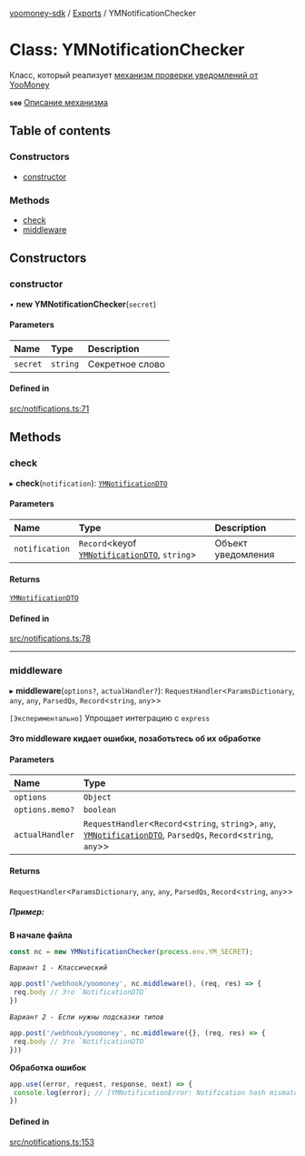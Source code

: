 [yoomoney-sdk](../README.md) / [Exports](../modules.md) / YMNotificationChecker

# Class: YMNotificationChecker

Класс, который реализует [механизм проверки уведомлений от YooMoney](https://yoomoney.ru/docs/wallet/using-api/notification-p2p-incoming#security)

**`see`** [Описание механизма](https://yoomoney.ru/docs/wallet/using-api/notification-p2p-incoming#security)

## Table of contents

### Constructors

- [constructor](YMNotificationChecker.md#constructor)

### Methods

- [check](YMNotificationChecker.md#check)
- [middleware](YMNotificationChecker.md#middleware)

## Constructors

### constructor

• **new YMNotificationChecker**(`secret`)

#### Parameters

| Name | Type | Description |
| :------ | :------ | :------ |
| `secret` | `string` | Секретное слово |

#### Defined in

[src/notifications.ts:71](https://github.com/AlexXanderGrib/yoomoney-sdk/blob/e2ac32a/src/notifications.ts#L71)

## Methods

### check

▸ **check**(`notification`): [`YMNotificationDTO`](../modules.md#ymnotificationdto)

#### Parameters

| Name | Type | Description |
| :------ | :------ | :------ |
| `notification` | `Record`<keyof [`YMNotificationDTO`](../modules.md#ymnotificationdto), `string`\> | Объект уведомления |

#### Returns

[`YMNotificationDTO`](../modules.md#ymnotificationdto)

#### Defined in

[src/notifications.ts:78](https://github.com/AlexXanderGrib/yoomoney-sdk/blob/e2ac32a/src/notifications.ts#L78)

___

### middleware

▸ **middleware**(`options?`, `actualHandler?`): `RequestHandler`<`ParamsDictionary`, `any`, `any`, `ParsedQs`, `Record`<`string`, `any`\>\>

`[Экспериментально]` Упрощает интеграцию с `express`

#### Это middleware кидает ошибки, позаботьтесь об их обработке

#### Parameters

| Name | Type |
| :------ | :------ |
| `options` | `Object` |
| `options.memo?` | `boolean` |
| `actualHandler` | `RequestHandler`<`Record`<`string`, `string`\>, `any`, [`YMNotificationDTO`](../modules.md#ymnotificationdto), `ParsedQs`, `Record`<`string`, `any`\>\> |

#### Returns

`RequestHandler`<`ParamsDictionary`, `any`, `any`, `ParsedQs`, `Record`<`string`, `any`\>\>

##### Пример:
**В начале файла**
```js
const nc = new YMNotificationChecker(process.env.YM_SECRET);

```
*`Вариант 1 - Классический`*

```js
app.post('/webhook/yoomoney', nc.middleware(), (req, res) => {
 req.body // Это `NotificationDTO`
})
```

*`Вариант 2 - Если нужны подсказки типов`*

```js
app.post('/webhook/yoomoney', nc.middleware({}, (req, res) => {
 req.body // Это `NotificationDTO`
}))
```

 **Обработка ошибок**
```js
app.use((error, request, response, next) => {
 console.log(error); // [YMNotificationError: Notification hash mismatch]
})
```

#### Defined in

[src/notifications.ts:153](https://github.com/AlexXanderGrib/yoomoney-sdk/blob/e2ac32a/src/notifications.ts#L153)

